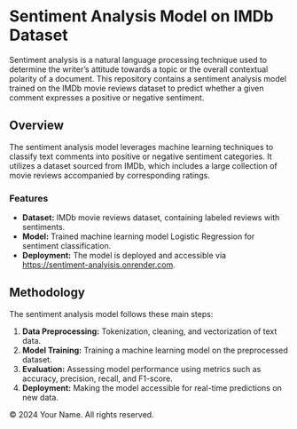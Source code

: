 # Sentiment Analysis Model on IMDb Dataset

Sentiment analysis is a natural language processing technique used to determine the writer’s attitude towards a topic or the overall contextual polarity of a document. This repository contains a sentiment analysis model trained on the IMDb movie reviews dataset to predict whether a given comment expresses a positive or negative sentiment.

## Overview

The sentiment analysis model leverages machine learning techniques to classify text comments into positive or negative sentiment categories. It utilizes a dataset sourced from IMDb, which includes a large collection of movie reviews accompanied by corresponding ratings.

### Features

- **Dataset:** IMDb movie reviews dataset, containing labeled reviews with sentiments.
- **Model:** Trained machine learning model Logistic Regression for sentiment classification.
- **Deployment:** The model is deployed and accessible via https://sentiment-analyisis.onrender.com.

## Methodology

The sentiment analysis model follows these main steps:
1. **Data Preprocessing:** Tokenization, cleaning, and vectorization of text data.
2. **Model Training:** Training a machine learning model on the preprocessed dataset.
3. **Evaluation:** Assessing model performance using metrics such as accuracy, precision, recall, and F1-score.
4. **Deployment:** Making the model accessible for real-time predictions on new data.


&copy; 2024 Your Name. All rights reserved.

